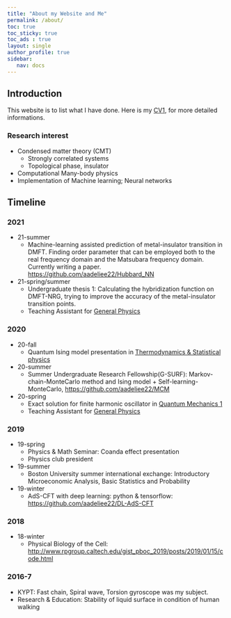```yaml
---
title: "About my Website and Me"
permalink: /about/
toc: true
toc_sticky: true
toc_ads : true
layout: single
author_profile: true
sidebar:
   nav: docs
---
```


## Introduction
This website is to list what I have done. Here is my [CV1](https://www.overleaf.com/read/ngdpxtzhtmwz), for more detailed informations.

### Research interest
- Condensed matter theory (CMT)
   * Strongly correlated systems
   * Topological phase, insulator
- Computational Many-body physics
- Implementation of Machine learning; Neural networks


## Timeline

### 2021
- 21-summer
   * Machine-learning assisted prediction of metal-insulator transition in DMFT. Finding order parameter that can be employed both to the real frequency domain and the Matsubara frequency domain. Currently writing a paper. <https://github.com/aadeliee22/Hubbard_NN>
- 21-spring/summer
   * Undergraduate thesis 1: Calculating the hybridization function on DMFT-NRG, trying to improve the accuracy of the metal-insulator transition points.
   * Teaching Assistant for <ins>General Physics</ins>

### 2020
- 20-fall
  * Quantum Ising model presentation in <ins>Thermodynamics & Statistical physics</ins>
- 20-summer
  * Summer Undergraduate Research Fellowship(G-SURF): Markov-chain-MonteCarlo method and Ising model + Self-learning-MonteCarlo, <https://github.com/aadeliee22/MCM>
- 20-spring
  * Exact solution for finite harmonic oscillator in <ins>Quantum Mechanics 1</ins>
  * Teaching Assistant for <ins>General Physics</ins>

### 2019
- 19-spring
  * Physics & Math Seminar: Coanda effect presentation
  * Physics club president
- 19-summer
  * Boston University summer international exchange: Introductory Microeconomic Analysis, Basic Statistics and Probability 
- 19-winter
  * AdS-CFT with deep learning: python & tensorflow: <https://github.com/aadeliee22/DL-AdS-CFT>

### 2018 
- 18-winter
  * Physical Biology of the Cell: <http://www.rpgroup.caltech.edu/gist_pboc_2019/posts/2019/01/15/code.html> 

### 2016-7
  * KYPT: Fast chain, Spiral wave, Torsion gyroscope was my subject.
  * Research & Education: Stability of liquid surface in condition of human walking

